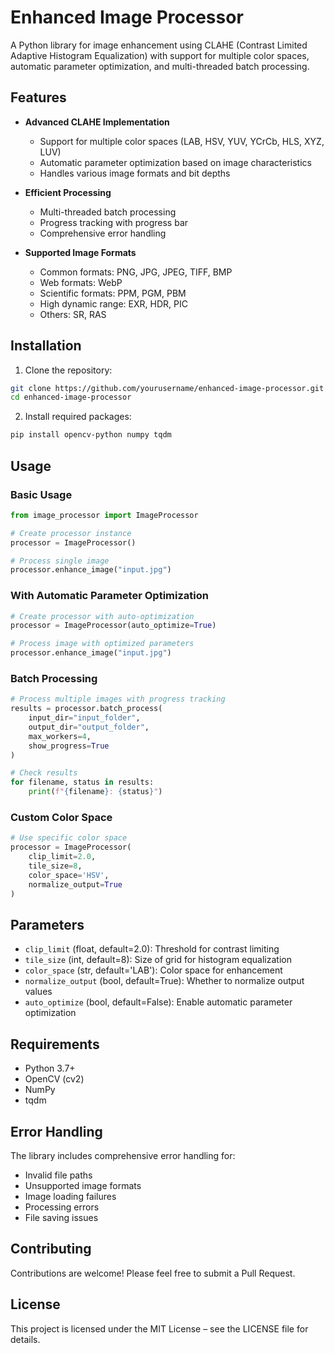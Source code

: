 # Enhanced Image Processor

A Python library for image enhancement using CLAHE (Contrast Limited Adaptive Histogram Equalization) with support for multiple color spaces, automatic parameter optimization, and multi-threaded batch processing.

## Features

- **Advanced CLAHE Implementation**
  - Support for multiple color spaces (LAB, HSV, YUV, YCrCb, HLS, XYZ, LUV)
  - Automatic parameter optimization based on image characteristics
  - Handles various image formats and bit depths

- **Efficient Processing**
  - Multi-threaded batch processing
  - Progress tracking with progress bar
  - Comprehensive error handling

- **Supported Image Formats**
  - Common formats: PNG, JPG, JPEG, TIFF, BMP
  - Web formats: WebP
  - Scientific formats: PPM, PGM, PBM
  - High dynamic range: EXR, HDR, PIC
  - Others: SR, RAS

## Installation

1. Clone the repository:
```bash
git clone https://github.com/yourusername/enhanced-image-processor.git
cd enhanced-image-processor
```

2. Install required packages:
```bash
pip install opencv-python numpy tqdm
```

## Usage

### Basic Usage

```python
from image_processor import ImageProcessor

# Create processor instance
processor = ImageProcessor()

# Process single image
processor.enhance_image("input.jpg")
```

### With Automatic Parameter Optimization

```python
# Create processor with auto-optimization
processor = ImageProcessor(auto_optimize=True)

# Process image with optimized parameters
processor.enhance_image("input.jpg")
```

### Batch Processing

```python
# Process multiple images with progress tracking
results = processor.batch_process(
    input_dir="input_folder",
    output_dir="output_folder",
    max_workers=4,
    show_progress=True
)

# Check results
for filename, status in results:
    print(f"{filename}: {status}")
```

### Custom Color Space

```python
# Use specific color space
processor = ImageProcessor(
    clip_limit=2.0,
    tile_size=8,
    color_space='HSV',
    normalize_output=True
)
```

## Parameters

- `clip_limit` (float, default=2.0): Threshold for contrast limiting
- `tile_size` (int, default=8): Size of grid for histogram equalization
- `color_space` (str, default='LAB'): Color space for enhancement
- `normalize_output` (bool, default=True): Whether to normalize output values
- `auto_optimize` (bool, default=False): Enable automatic parameter optimization

## Requirements

- Python 3.7+
- OpenCV (cv2)
- NumPy
- tqdm

## Error Handling

The library includes comprehensive error handling for:
- Invalid file paths
- Unsupported image formats
- Image loading failures
- Processing errors
- File saving issues

## Contributing

Contributions are welcome! Please feel free to submit a Pull Request.

## License

This project is licensed under the MIT License – see the LICENSE file for details.

